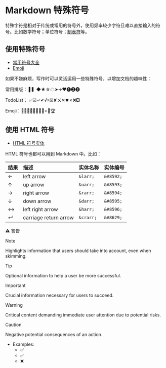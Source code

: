 # Markdown 特殊符号

特殊字符是相对于传统或常用的符号外，使用频率较少字符且难以直接输入的符号。比如数学符号；单位符号；[制表符]等。

[制表符]: https://baike.baidu.com/item/制表符/7337607

## 使用特殊符号

- [常用符号大全]
- [Emoji]

[常用符号大全]: http://www.fhdq.net/
[Emoji]: https://emojipedia.org/

如果不嫌麻烦，写作时可以灵活运用一些特殊符号，以增加文档的趣味性：

常用排版： ▌▍◆★☆☁➤➜❤➊➋➌

TodoList： ✅☑✓✔√☓☒✘ㄨ✕✖✗❌❎

Emoji：🌹🍀🌙🍂🍃🌷💎🔥⭐🍄🏆

## 使用 HTML 符号

- [HTML 符号实体]

[HTML 符号实体]: https://www.w3school.com.cn/tags/html_ref_symbols.html

HTML 符号也都可以用到 Markdown 中。比如：

| 结果 | 描述                | 实体名称 | 实体编号 |
| :--- | :------------------ | :------- | :------- |
| ←    | left arrow            | `&larr;`  | `&#8592;` |
| ↑    | up arrow              | `&uarr;`  | `&#8593;` |
| →    | right arrow           | `&rarr;`  | `&#8594;` |
| ↓    | down arrow            | `&darr;`  | `&#8595;` |
| ↔    | left right arrow      | `&harr;`  | `&#8596;` |
| ↵    | carriage return arrow | `&crarr;` | `&#8629;` |

:warning: 警告

> [!NOTE]  
> Highlights information that users should take into account, even when skimming.

> [!TIP]
> Optional information to help a user be more successful.

> [!IMPORTANT]  
> Crucial information necessary for users to succeed.

> [!WARNING]  
> Critical content demanding immediate user attention due to potential risks.

> [!CAUTION]
> Negative potential consequences of an action.

- Examples:
    - :white_check_mark:
    - :white_check_mark:  
    - :x:
